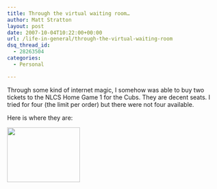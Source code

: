 ```yaml
---
title: Through the virtual waiting room…
author: Matt Stratton
layout: post
date: 2007-10-04T10:22:00+00:00
url: /life-in-general/through-the-virtual-waiting-room
dsq_thread_id:
  - 28263504
categories:
  - Personal

---
```

Through some kind of internet magic, I somehow was able to buy two tickets to the NLCS Home Game 1 for the Cubs. They are decent seats. I tried for four (the limit per order) but there were not four available. 

Here is where they are:

[<img width="170" height="128" border="0" alt="" src="http://pics.livejournal.com/mattstratton/pic/00018yhx" />][1]

 [1]: http://pics.livejournal.com/mattstratton/pic/00018yhx/